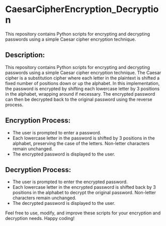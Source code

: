 # CaesarCipherEncryption_Decryption
This repository contains Python scripts for encrypting and decrypting passwords using a simple Caesar cipher encryption technique.

## Description:

This repository contains Python scripts for encrypting and decrypting passwords using a simple Caesar cipher encryption technique. The Caesar cipher is a substitution cipher where each letter in the plaintext is shifted a fixed number of positions down or up the alphabet. In this implementation, the password is encrypted by shifting each lowercase letter by 3 positions in the alphabet, wrapping around if necessary. The encrypted password can then be decrypted back to the original password using the reverse process.

## Encryption Process:

- The user is prompted to enter a password.
- Each lowercase letter in the password is shifted by 3 positions in the alphabet, preserving the case of the letters. Non-letter characters remain unchanged.
- The encrypted password is displayed to the user.
## Decryption Process:

- The user is prompted to enter the encrypted password.
- Each lowercase letter in the encrypted password is shifted back by 3 positions in the alphabet to decrypt the original password. Non-letter characters remain unchanged.
- The decrypted password is displayed to the user.

Feel free to use, modify, and improve these scripts for your encryption and decryption needs. Happy coding!
